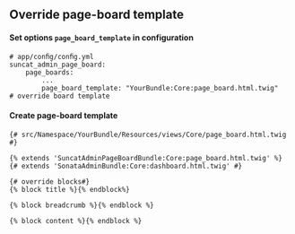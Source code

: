 Override page-board template
------------

#### Set options `page_board_template` in configuration
````
# app/conﬁg/conﬁg.yml
suncat_admin_page_board:
    page_boards:
        ...
        page_board_template: "YourBundle:Core:page_board.html.twig"   # override board template
````

#### Create page-board template
 
````
{# src/Namespace/YourBundle/Resources/views/Core/page_board.html.twig #}

{% extends 'SuncatAdminPageBoardBundle:Core:page_board.html.twig' %}
{# extends 'SonataAdminBundle:Core:dashboard.html.twig' #}

{# override blocks#}
{% block title %}{% endblock%}

{% block breadcrumb %}{% endblock %}

{% block content %}{% endblock %}

````